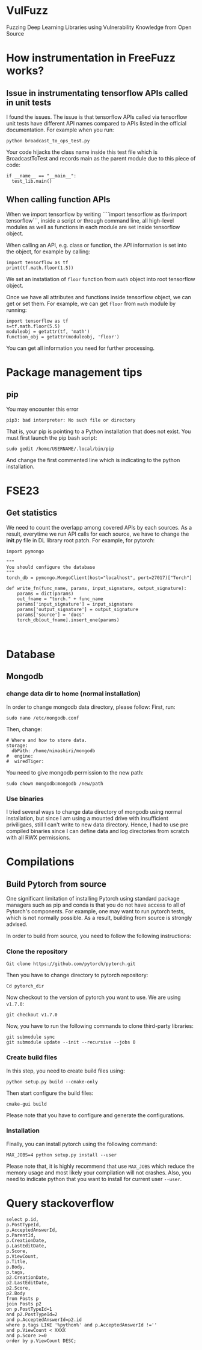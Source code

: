 # VulFuzz
Fuzzing Deep Learning Libraries using Vulnerability Knowledge from Open Source

# How instrumentation in FreeFuzz works?

## Issue in instrumentating tensorflow APIs called in unit tests

I found the issues. The issue is that tensorflow APIs called via tensorflow unit tests have different API names compared to APIs listed in the official documentation. For example when you run:

```
python broadcast_to_ops_test.py
```

Your code hijacks the class name inside this test file which is BroadcastToTest and records main as the parent module due to this piece of code:

```
if __name__ == "__main__":
  test_lib.main()
```

## When calling function APIs

When we import tensorflow by writing ````import tensorflow as tf``` or ```import tensorflow```, inside a script or through command line, all high-level
modules as well as functions in each module are set inside tensorflow object. 

When calling an API, e.g. class or function, the API information is set into the object, for example by calling:

```
import tensorflow as tf
print(tf.math.floor(1.5))
```
We set an instatiation of ```floor``` function from ```math``` object into root tensorflow object.

Once we have all attributes and functions inside tensorflow object, we can get or set them. For example, we can get ```floor``` from ```math``` module by running:

```
import tensorflow as tf
s=tf.math.floor(5.5)
moduleobj = getattr(tf, 'math')
function_obj = getattr(moduleobj, 'floor')
```
You can get all information you need for further processing. 

# Package management tips
## pip 

You may encounter this error
```
pip3: bad interpreter: No such file or directory
```
That is, your pip is pointing to a Python installation that does not exist. You must first launch the pip bash script:

```
sudo gedit /home/USERNAME/.local/bin/pip
```
And change the first commented line which is indicating to the python installation. 

# FSE23
## Get statistics
We need to count the overlapp among covered APIs by each sources. As a result, everytime we run API calls for each source, we have to
change the __init__.py file in DL library root patch. For example, for pytorch:

```
import pymongo

"""
You should configure the database
"""
torch_db = pymongo.MongoClient(host="localhost", port=27017)["Torch"]

def write_fn(func_name, params, input_signature, output_signature):
    params = dict(params)
    out_fname = "torch." + func_name
    params['input_signature'] = input_signature
    params['output_signature'] = output_signature
    params['source'] = 'docs'
    torch_db[out_fname].insert_one(params)
   
	
```

# Database
## Mongodb
### change data dir to home (normal installation)
In order to change mongodb data directory, please follow:
First, run:
```
sudo nano /etc/mongodb.conf
```
Then, change:

```
# Where and how to store data.
storage:
  dbPath: /home/nimashiri/mongodb
#  engine:
#  wiredTiger:
```
You need to give mongodb permission to the new path:

```
sudo chown mongodb:mongodb /new/path
```

### Use binaries

I tried several ways to change data directory of mongodb using normal installation, but since I am using a mounted drive with insufficient priviligaes, still I can't write to new data directory. Hence, I had to use pre compiled binaries since I can define data and log directories from scratch with all RWX permissions. 

# Compilations

## Build Pytorch from source

One significant limitation of installing Pytorch using standard package managers such as pip and conda is that you do not have access to all of Pytorch's components. For example, one may want to run pytorch tests, which is not normally possible. As a result, building from source is strongly advised. 

In order to build from source, you need to follow the following instructions:

### Clone the repository
```
Git clone https://github.com/pytorch/pytorch.git
```
Then you have to change directory to pytorch repository:
```
Cd pytorch_dir
```

Now checkout to the version of pytorch you want to use. We are using ```v1.7.0```:

```
git checkout v1.7.0
```

Now, you have to run the following commands to clone third-party libraries:

```
git submodule sync
git submodule update --init --recursive --jobs 0
```

### Create build files

In this step, you need to create build files using:

```
python setup.py build --cmake-only
```
Then start configure the build files:

```
cmake-gui build
```
Please note that you have to configure and generate the configurations. 

### Installation

Finally, you can install pytorch using the following command:

```
MAX_JOBS=4 python setup.py install --user
```

Please note that, it is highly recommend that use ```MAX_JOBS``` which reduce the memory usage and most likely your compilation will not crashes. Also, you need to indicate python that you want to install for current user ```--user```.
# Query stackoverflow
```
select p.id,
p.PostTypeId,
p.AcceptedAnswerId,
p.ParentId, 
p.CreationDate,
p.LastEditDate,
p.Score,
p.ViewCount,
p.Title,
p.Body,
p.tags,
p2.CreationDate,
p2.LastEditDate,
p2.Score,
p2.Body
from Posts p
join Posts p2 
on p.PostTypeId=1 
and p2.PostTypeId=2
and p.AcceptedAnswerId=p2.id
where p.tags LIKE '%python%' and p.AcceptedAnswerId !='' 
and p.ViewCount < XXXX
and p.Score >=0
order by p.ViewCount DESC;
```

